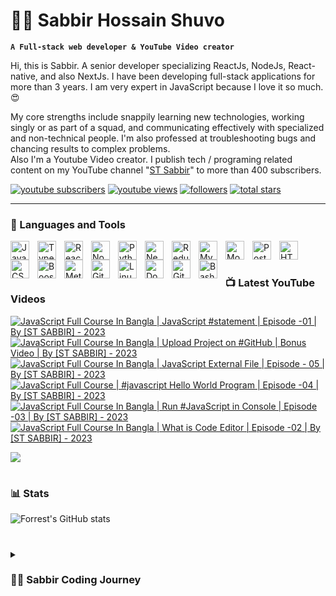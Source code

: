 # 👩‍💻 Sabbir Hossain Shuvo

**`A Full-stack web developer & YouTube Video creator`**

Hi, this is Sabbir. A senior developer specializing ReactJs, NodeJs, React-native, and also NextJs. I have been developing full-stack applications for more than 3 years. I am very expert in JavaScript because I love it so much.😍

My core strengths include snappily learning new technologies, working singly or as part of a squad, and communicating effectively with specialized and non-technical people. I'm also professed at troubleshooting bugs and chancing results to complex problems.  
Also I'm a Youtube Video creator. I publish tech / programing related content on my YouTube channel "[ST Sabbir](https://youtube.com/c/stsabbir)" to more than 400 subscribers.

   <p align="left">
      <a href="https://www.youtube.com/c/stsabbir?sub_confirmation=1">
         <img alt="youtube subscribers" title="Subscribe to my YouTube channel" src="https://custom-icon-badges.demolab.com/youtube/channel/subscribers/UC-kwgB_vfZlCtI_eXijNhMw?color=%23E05D44&label=SUBSCRIBE&logo=video&logoColor=white&style=for-the-badge&labelColor=CE4630"/></a> 
      <a href="https://www.youtube.com/c/stsabbir">
         <img alt="youtube views" title="YouTube views" src="https://custom-icon-badges.demolab.com/youtube/channel/views/UC-kwgB_vfZlCtI_eXijNhMw?color=%23E1AD0E&logo=eye&logoColor=white&style=for-the-badge&labelColor=C79600"/></a> 
      <a href="https://github.com/devlopersabbir?tab=followers">
         <img alt="followers" title="Follow me on Github" src="https://custom-icon-badges.demolab.com/github/followers/devlopersabbir?color=236ad3&labelColor=1155ba&style=for-the-badge&logo=person-add&label=Follow&logoColor=white"/></a>
      <a href="https://github.com/devlopersabbir?tab=repositories&sort=stargazers">
         <img alt="total stars" title="Total stars on GitHub" src="https://custom-icon-badges.demolab.com/github/stars/devlopersabbir?color=55960c&style=for-the-badge&labelColor=488207&logo=star"/></a>
   </p>

---

### 🧰 Languages and Tools

<img align="left" alt="JavaScript" width="30px" style="padding-right:10px;" src="https://cdn.jsdelivr.net/gh/devicons/devicon/icons/javascript/javascript-plain.svg" />
<img align="left" alt="TypeScript" width="30px" style="padding-right:10px;" src="https://cdn.jsdelivr.net/gh/devicons/devicon/icons/typescript/typescript-plain.svg" />
<img align="left" alt="React" width="30px" style="padding-right:10px;" src="https://cdn.jsdelivr.net/gh/devicons/devicon/icons/react/react-original.svg" />
<img align="left" alt="NodeJS" width="30px" style="padding-right:10px;" src="https://cdn.jsdelivr.net/gh/devicons/devicon/icons/nodejs/nodejs-original.svg" />
<img align="left" alt="Python" width="30px" style="padding-right:10px;" src="https://cdn.jsdelivr.net/gh/devicons/devicon/icons/python/python-plain.svg" />
<img align="left" alt="NextJs" width="30px" style="padding-right:10px;" src="https://cdn.jsdelivr.net/gh/devicons/devicon/icons/nextjs/nextjs-original.svg"  />
<img align="left" alt="Redux" width="30px" style="padding-right:10px;" src="https://cdn.jsdelivr.net/gh/devicons/devicon/icons/redux/redux-original.svg" />
<img align="left" alt="MySQL" width="30px" style="padding-right:10px;" src="https://cdn.jsdelivr.net/gh/devicons/devicon/icons/mysql/mysql-original-wordmark.svg" />
<img align="left" alt="Mongoodb" width="30px" style="padding-right:10px;" src="https://cdn.jsdelivr.net/gh/devicons/devicon/icons/mongodb/mongodb-original-wordmark.svg" />
<img align="left" alt="PostGresQL" width="30px" style="padding-right:10px;"  src="https://cdn.jsdelivr.net/gh/devicons/devicon/icons/postgresql/postgresql-original.svg" />
<img align="left" alt="HTML" width="30px" style="padding-right:10px;" src="https://cdn.jsdelivr.net/gh/devicons/devicon/icons/html5/html5-plain.svg" />
<img align="left" alt="CSS" width="30px" style="padding-right:10px;" src="https://cdn.jsdelivr.net/gh/devicons/devicon/icons/css3/css3-plain.svg" />
<img align="left" alt="Boostrap" width="30px" style="padding-right:10px;" src="https://cdn.jsdelivr.net/gh/devicons/devicon/icons/tailwindcss/tailwindcss-plain.svg" />
<img align="left" alt="Meterial UI" width="30px" style="padding-right: 10px" src="https://cdn.jsdelivr.net/gh/devicons/devicon/icons/materialui/materialui-original.svg" />
<img align="left" alt="Git" width="30px" style="padding-right:10px;" src="https://cdn.jsdelivr.net/gh/devicons/devicon/icons/git/git-original.svg" />
<img align="left" alt="Linux" width="30px" style="padding-right:10px;" src="https://cdn.jsdelivr.net/gh/devicons/devicon/icons/linux/linux-original.svg" />
<img align="left" alt="Docker" width="30px" style="padding-right:10px;" src="https://cdn.jsdelivr.net/gh/devicons/devicon/icons/docker/docker-original.svg" />
<img align="left" alt="GitHub" width="30px" style="padding-right:10px;" src="https://cdn.jsdelivr.net/gh/devicons/devicon/icons/github/github-original.svg" />
<img align="left" alt="Bash" width="30px" style="padding-right:10px;" src="https://cdn.jsdelivr.net/gh/devicons/devicon/icons/bash/bash-original.svg" />
<br />

#

### 📺 Latest YouTube Videos

<!-- BEGIN YOUTUBE-CARDS -->
[![JavaScript Full Course In Bangla | JavaScript #statement | Episode -01 | By [ST SABBIR] - 2023](https://ytcards.demolab.com/?id=q-SaFkmYgFA&title=JavaScript+Full+Course+In+Bangla+%7C+JavaScript+%23statement+%7C+Episode+-01+%7C+By+%5BST+SABBIR%5D+-+2023&lang=en&timestamp=1679571029&background_color=%230d1117&title_color=%23ffffff&stats_color=%23dedede&width=250 "JavaScript Full Course In Bangla | JavaScript #statement | Episode -01 | By [ST SABBIR] - 2023")](https://www.youtube.com/watch?v=q-SaFkmYgFA)
[![JavaScript Full Course In Bangla | Upload Project on #GitHub | Bonus Video | By [ST SABBIR] - 2023](https://ytcards.demolab.com/?id=h9Tom2c0Nao&title=JavaScript+Full+Course+In+Bangla+%7C+Upload+Project+on+%23GitHub+%7C+Bonus+Video+%7C+By+%5BST+SABBIR%5D+-+2023&lang=en&timestamp=1679484621&background_color=%230d1117&title_color=%23ffffff&stats_color=%23dedede&width=250 "JavaScript Full Course In Bangla | Upload Project on #GitHub | Bonus Video | By [ST SABBIR] - 2023")](https://www.youtube.com/watch?v=h9Tom2c0Nao)
[![JavaScript Full Course In Bangla | JavaScript External File | Episode - 05 | By [ST SABBIR] - 2023](https://ytcards.demolab.com/?id=HE5IyCcTcHg&title=JavaScript+Full+Course+In+Bangla+%7C+JavaScript+External+File+%7C+Episode+-+05+%7C+By+%5BST+SABBIR%5D+-+2023&lang=en&timestamp=1679401808&background_color=%230d1117&title_color=%23ffffff&stats_color=%23dedede&width=250 "JavaScript Full Course In Bangla | JavaScript External File | Episode - 05 | By [ST SABBIR] - 2023")](https://www.youtube.com/watch?v=HE5IyCcTcHg)
[![JavaScript Full Course | #javascript Hello World Program | Episode -04 | By [ST SABBIR] - 2023](https://ytcards.demolab.com/?id=WVDq7Gz0Lc4&title=JavaScript+Full+Course+%7C+%23javascript+Hello+World+Program+%7C+Episode+-04+%7C+By+%5BST+SABBIR%5D+-+2023&lang=en&timestamp=1679227231&background_color=%230d1117&title_color=%23ffffff&stats_color=%23dedede&width=250 "JavaScript Full Course | #javascript Hello World Program | Episode -04 | By [ST SABBIR] - 2023")](https://www.youtube.com/watch?v=WVDq7Gz0Lc4)
[![JavaScript Full Course In Bangla | Run #JavaScript in Console | Episode -03 | By [ST SABBIR] - 2023](https://ytcards.demolab.com/?id=b59h_KhWoIQ&title=JavaScript+Full+Course+In+Bangla+%7C+Run+%23JavaScript+in+Console+%7C+Episode+-03+%7C+By+%5BST+SABBIR%5D+-+2023&lang=en&timestamp=1679140822&background_color=%230d1117&title_color=%23ffffff&stats_color=%23dedede&width=250 "JavaScript Full Course In Bangla | Run #JavaScript in Console | Episode -03 | By [ST SABBIR] - 2023")](https://www.youtube.com/watch?v=b59h_KhWoIQ)
[![JavaScript Full Course In Bangla | What is Code Editor | Episode -02 | By [ST SABBIR] - 2023](https://ytcards.demolab.com/?id=8RCRqfUdLvI&title=JavaScript+Full+Course+In+Bangla+%7C+What+is+Code+Editor+%7C+Episode+-02+%7C+By+%5BST+SABBIR%5D+-+2023&lang=en&timestamp=1679049041&background_color=%230d1117&title_color=%23ffffff&stats_color=%23dedede&width=250 "JavaScript Full Course In Bangla | What is Code Editor | Episode -02 | By [ST SABBIR] - 2023")](https://www.youtube.com/watch?v=8RCRqfUdLvI)
<!-- END YOUTUBE-CARDS -->

[<img src="https://custom-icon-badges.demolab.com/badge/-Subscribe%20For%20More-red?style=for-the-badge&logo=video&logoColor=white"/>](https://www.youtube.com/c/stsabbir?sub_confirmation=1)

#

### 📊 Stats

![Forrest's GitHub stats](https://github-readme-stats.vercel.app/api?username=devlopersabbir&show_icons=true&theme=gruvbox)

#

<details>
 <summary><h3>👨‍💻 Sabbir Coding Journey</h3></summary>
   I started my coding journey in 2019.

[website]: https://showcase/devlopersabbir
[youtube]: https://youtube.com/c/stsabbir
   
#

**For the support**
[Buy Me A Coffee](https://www.buymeacoffee.com/devlopersabbir)
